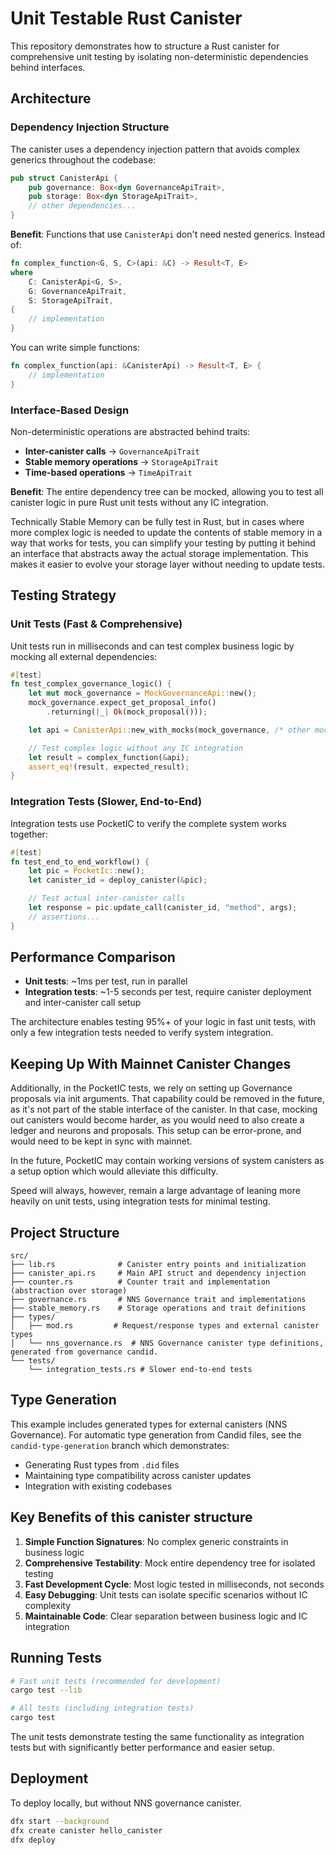 # Unit Testable Rust Canister

This repository demonstrates how to structure a Rust canister for comprehensive unit testing by isolating
non-deterministic dependencies behind interfaces.

## Architecture

### Dependency Injection Structure

The canister uses a dependency injection pattern that avoids complex generics throughout the codebase:

```rust
pub struct CanisterApi {
    pub governance: Box<dyn GovernanceApiTrait>,
    pub storage: Box<dyn StorageApiTrait>,
    // other dependencies...
}
```

**Benefit**: Functions that use `CanisterApi` don't need nested generics. Instead of:

```rust
fn complex_function<G, S, C>(api: &C) -> Result<T, E>
where
    C: CanisterApi<G, S>,
    G: GovernanceApiTrait,
    S: StorageApiTrait,
{
    // implementation
}
```

You can write simple functions:

```rust
fn complex_function(api: &CanisterApi) -> Result<T, E> {
    // implementation
}
```

### Interface-Based Design

Non-deterministic operations are abstracted behind traits:

- **Inter-canister calls** → `GovernanceApiTrait`
- **Stable memory operations** → `StorageApiTrait`
- **Time-based operations** → `TimeApiTrait`

**Benefit**: The entire dependency tree can be mocked, allowing you to test all canister logic in pure Rust unit tests
without any IC integration.

Technically Stable Memory can be fully test in Rust, but in cases where more complex logic is needed to update the
contents
of stable memory in a way that works for tests, you can simplify your testing by putting it behind an interface that
abstracts away the actual storage implementation. This makes it easier to evolve your storage layer without
needing to update tests.

## Testing Strategy

### Unit Tests (Fast & Comprehensive)

Unit tests run in milliseconds and can test complex business logic by mocking all external dependencies:

```rust
#[test]
fn test_complex_governance_logic() {
    let mut mock_governance = MockGovernanceApi::new();
    mock_governance.expect_get_proposal_info()
        .returning(|_| Ok(mock_proposal()));

    let api = CanisterApi::new_with_mocks(mock_governance, /* other mocks */);

    // Test complex logic without any IC integration
    let result = complex_function(&api);
    assert_eq!(result, expected_result);
}
```

### Integration Tests (Slower, End-to-End)

Integration tests use PocketIC to verify the complete system works together:

```rust
#[test]
fn test_end_to_end_workflow() {
    let pic = PocketIc::new();
    let canister_id = deploy_canister(&pic);

    // Test actual inter-canister calls
    let response = pic.update_call(canister_id, "method", args);
    // assertions...
}
```

## Performance Comparison

- **Unit tests**: ~1ms per test, run in parallel
- **Integration tests**: ~1-5 seconds per test, require canister deployment and inter-canister call setup

The architecture enables testing 95%+ of your logic in fast unit tests, with only a few integration tests needed to
verify system integration.

## Keeping Up With Mainnet Canister Changes

Additionally, in the PocketIC tests, we rely on setting up Governance proposals via init arguments. That capability
could be removed in the future, as it's not part of the stable interface of the canister. In that case, mocking out
canisters would become harder, as you would need to also create a ledger and neurons and proposals. This setup can
be error-prone, and would need to be kept in sync with mainnet.

In the future, PocketIC may contain working versions of system canisters as a setup option which would alleviate this
difficulty.

Speed will always, however, remain a large advantage of leaning more heavily on unit tests, using integration tests for
minimal testing.

## Project Structure

```
src/
├── lib.rs              # Canister entry points and initialization
├── canister_api.rs     # Main API struct and dependency injection
├── counter.rs          # Counter trait and implementation (abstraction over storage)
├── governance.rs       # NNS Governance trait and implementations
├── stable_memory.rs    # Storage operations and trait definitions
├── types/
│   ├── mod.rs         # Request/response types and external canister types
│   └── nns_governance.rs  # NNS Governance canister type definitions, generated from governance candid.
└── tests/
    └── integration_tests.rs # Slower end-to-end tests
```

## Type Generation

This example includes generated types for external canisters (NNS Governance).
For automatic type generation from Candid files, see the `candid-type-generation` branch which demonstrates:

- Generating Rust types from `.did` files
- Maintaining type compatibility across canister updates
- Integration with existing codebases

## Key Benefits of this canister structure

1. **Simple Function Signatures**: No complex generic constraints in business logic
2. **Comprehensive Testability**: Mock entire dependency tree for isolated testing
3. **Fast Development Cycle**: Most logic tested in milliseconds, not seconds
4. **Easy Debugging**: Unit tests can isolate specific scenarios without IC complexity
5. **Maintainable Code**: Clear separation between business logic and IC integration

## Running Tests

```bash
# Fast unit tests (recommended for development)
cargo test --lib

# All tests (including integration tests)
cargo test
```

The unit tests demonstrate testing the same functionality as integration tests but with significantly better performance
and easier setup.

## Deployment

To deploy locally, but without NNS governance canister.

```bash
dfx start --background
dfx create canister hello_canister
dfx deploy

```